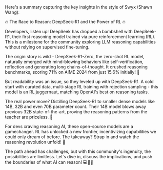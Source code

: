 Here's a summary capturing the key insights in the style of Swyx (Shawn Wang):

🔥 The Race to Reason: DeepSeek-R1 and the Power of RL 🔥

Developers, listen up! DeepSeek has dropped a bombshell with DeepSeek-R1, their first reasoning model trained via pure reinforcement learning (RL). This is a milestone for the community exploring LLM reasoning capabilities without relying on supervised fine-tuning.

The origin story is wild - DeepSeek-R1-Zero, the zero-shot RL model, naturally emerged with mind-blowing behaviors like self-verification, reflection and generating long chains-of-thought. It crushed reasoning benchmarks, scoring 71% on AIME 2024 from just 15.6% initially! 🤯

But readability was an issue, so they leveled up with DeepSeek-R1. A cold start with curated data, multi-stage RL training with rejection sampling - this model is an RL juggernaut, matching OpenAI's best on reasoning tasks.

The real power move? Distilling DeepSeek-R1 to smaller dense models like 14B, 32B and even 70B parameter count. Their 14B model blows away previous 32B state-of-the-art, proving the reasoning patterns from the teacher are priceless. 💎

For devs craving reasoning AI, these open-source models are a gamechanger. RL has unlocked a new frontier, incentivizing capabilities we could only dream of before. The takeaway? Strap in and watch the reasoning revolution unfold! 🚀

The path ahead has challenges, but with this community's ingenuity, the possibilities are limitless. Let's dive in, discuss the implications, and push the boundaries of what AI can reason! 💻👩‍💻